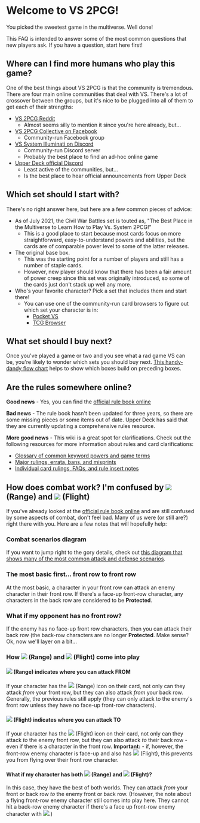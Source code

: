 # Welcome to VS 2PCG!
You picked the sweetest game in the multiverse. Well done!

This FAQ is intended to answer some of the most common questions that new players ask. If you have a question, start here first!

## Where can I find more humans who play this game?
One of the best things about VS 2PCG is that the community is tremendous. There are four main online communities that deal with VS. There's a lot of crossover between the groups, but it's nice to be plugged into all of them to get each of their strengths:

 - [VS 2PCG Reddit](https://www.reddit.com/r/VS2PCG/)
	 - Almost seems silly to mention it since you're here already, but...
 - [VS 2PCG Collective on Facebook](https://www.facebook.com/groups/860168987351982)
	 - Community-run Facebook group
 - [VS System Illuminati on Discord](https://discord.gg/yDB9MDfm)
	 - Community-run Discord server
	 - Probably the best place to find an ad-hoc online game
 - [Upper Deck official Discord](https://discord.gg/uHMaBXWD)
	 - Least active of the communities, but...
	 - Is the best place to hear official announcements from Upper Deck
 

## Which set should I start with? 
There's no right answer here, but here are a few common pieces of advice:
- As of July 2021, the Civil War Battles set is touted as, "The Best Place in the Multiverse to Learn How to Play Vs. System 2PCG!” 
	- This is a good place to start because most cards focus on more straightforward, easy-to-understand powers and abilities, but the cards are of comparable power level to some of the latter releases.
- The original base box.
	- This was the starting point for a number of players and still has a number of staple cards. 
	- However, new player should know that there has been a fair amount of power creep since this set was originally introduced, so some of the cards just don't stack up well any more.
- Who's your favorite character? Pick a set that includes them and start there!
	- You can use one of the community-run card browsers to figure out which set your character is in:
		- [Pocket VS](https://pocketvs.web.app/#/)
		- [TCG Browser](http://vs.tcgbrowser.com/)

## What set should I buy next? 
Once you've played a game or two and you see what a rad game VS can be, you're likely to wonder which sets you should buy next. [This handy-dandy flow chart](https://www.reddit.com/r/vs2pcg/wiki/whatsetnext) helps to show which boxes build on preceding boxes. 

## Are the rules somewhere online?
**Good news** - Yes, you can find the [official rule book online](https://docs.google.com/document/u/0/d/1nF6Wh6sNSTgopLu9-3p4P58LSq-pC-bxInOnBTvhRwc/mobilebasic)

**Bad news** - The rule book hasn't been updated for three years, so there are some missing pieces or some items out of date. Upper Deck has said that they are currently updating a comprehensive rules resource.

**More good news** - This wiki is a great spot for clarifications. Check out the following resources for more information about rules and card clarifications:
- [Glossary of common keyword powers and game terms](http://www.reddit.com/r/vs2pcg/wiki/glossary)
- [Major rulings, errata, bans, and misprints](https://www.reddit.com/r/vs2pcg/wiki/rulings)
- [Individual card rulings, FAQs, and rule insert notes](http://www.reddit.com/r/vs2pcg/wiki/rules-insert)

## How does combat work? I'm confused by ![](%%Range%%) (Range) and ![](%%Flight%%) (Flight)
If you've already looked at the [official rule book online](https://docs.google.com/document/u/0/d/1nF6Wh6sNSTgopLu9-3p4P58LSq-pC-bxInOnBTvhRwc/mobilebasic) and are still confused by some aspects of combat, don't feel bad. Many of us were (or still are?) right there with you. Here are a few notes that will hopefully help:

### Combat scenarios diagram
If you want to jump right to the gory details, check out [this diagram that shows many of the most common attack and defense scenarios](https://drive.google.com/file/d/1jf0-omCPcbpdqMTpQDRgiqGoCMIGVphS/view?usp=sharing). 

### The most basic first... front row to front row
At the most basic, a character in your front row can attack an enemy character in their front row. If there's a face-up front-row character, any characters in the back row are considered to be **Protected**.

### What if my opponent has no front row?
If the enemy has no face-up front row characters, then you can attack their back row (the back-row characters are no longer **Protected**. Make sense? Ok, now we'll layer on a bit...

### How ![](%%Range%%) (Range) and ![](%%Flight%%) (Flight) come into play

#### ![](%%Range%%)  (Range) indicates where you can attack FROM
If your character has the ![](%%Range%%) (Range) icon on their card, not only can they attack *from* your front row, but they can also attack *from* your back row. Generally, the previous rules still apply (they can only attack to the enemy's front row unless they have no face-up front-row characters).

####  ![](%%Flight%%)  (Flight) indicates where you can attack TO
If your character has the ![](%%Flight%%) (Flight) icon on their card, not only can they attack *to* the enemy front row, but they can also attack *to* their back row - even if there is a character in the front row. **Important:** - if, however, the front-row enemy character is face-up and also has ![](%%Flight%%) (Flight), this prevents you from flying over their front row character.

#### What if my character has both ![](%%Range%%) (Range) and ![](%%Flight%%) (Flight)?
In this case, they have the best of both worlds. They can attack *from* your front or back row *to* the enemy front or back row. (However, the note about a flying front-row enemy character still comes into play here. They cannot hit a back-row enemy character if there's a face up front-row enemy character with ![](%%Flight%%).)
<!--stackedit_data:
eyJoaXN0b3J5IjpbLTE2NzMwNTc2MjYsNzAzMjI1Mzc0LC0xMj
A2NTE1NTM4XX0=
-->
